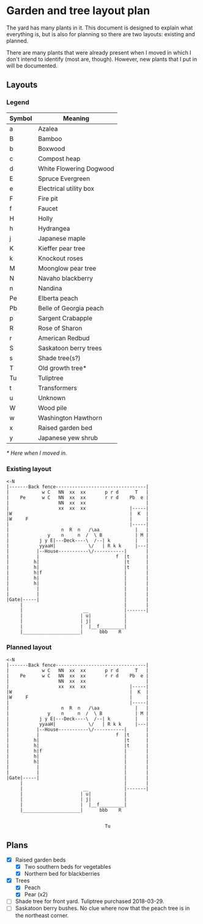 # Garden and tree layout plan
The yard has many plants in it. This document is designed to explain what everything is, but is also for planning so there are two layouts: existing and planned.

There are many plants that were already present when I moved in which I don't intend to identify (most are, though). However, new plants that I put in will be documented.

## Layouts
### Legend
| Symbol | Meaning                 |
| ------ | ----------------------- |
| a      | Azalea                  |
| B      | Bamboo                  |
| b      | Boxwood                 |
| c      | Compost heap            |
| d      | White Flowering Dogwood |
| E      | Spruce Evergreen        |
| e      | Electrical utility box  |
| F      | Fire pit                |
| f      | Faucet                  |
| H      | Holly                   |
| h      | Hydrangea               |
| j      | Japanese maple          |
| K      | Kieffer pear tree       |
| k      | Knockout roses          |
| M      | Moonglow pear tree      |
| N      | Navaho blackberry       |
| n      | Nandina                 |
| Pe     | Elberta peach           |
| Pb     | Belle of Georgia peach  |
| p      | Sargent Crabapple       |
| R      | Rose of Sharon          |
| r      | American Redbud         |
| S      | Saskatoon berry trees   |
| s      | Shade tree(s?)          |
| T      | Old growth tree*        |
| Tu     | Tuliptree               |
| t      | Transformers            |
| u      | Unknown                 |
| W      | Wood pile               |
| w      | Washington Hawthorn     |
| x      | Raised garden bed       |
| y      | Japanese yew shrub      |

*&ast; Here when I moved in.*

### Existing layout
```
<-N
|-------Back fence---------------------------------|
|            w C   NN  xx  xx       p r d      T   |
|    Pe      w C   NN  xx  xx       r r d    Pb  e |
|                  NN  xx  xx                      |
|                  xx  xx  xx                |-----|
|W                                           |  K  |
|W     F                                     |     |
|                                            |-----|
|                   n  R  n   /\aa             |   |
|              y    n     n  /  \ B            | M |
|           j y E|---Deck----\  /--| k         |   |
|           yyaaH|            \/   | R k k     |---|
|          |--House-----------\/-----------|       |
|          |                            f  |t      |
|         h|                               |t      |
|         h|                               |t      |
|         h|f                              |       |
|         h|                               |       |
|         h|                               |       |
|          |                               |       |
|          |                               |       |
|Gate|-----|                               |       |
     |                                     |       |
     |                      __             |-------|
     |                     | u|            |
     |                     | j|            |
     |                     |  |__f_________|
     |_____________________|      bbb    R
```

### Planned layout
```
<-N
|-------Back fence---------------------------------|
|            w C   NN  xx  xx       p r d      T   |
|    Pe      w C   NN  xx  xx       r r d    Pb  e |
|                  NN  xx  xx                      |
|                  xx  xx  xx                |-----|
|W                                           |  K  |
|W     F                                     |     |
|                                            |-----|
|                   n  R  n   /\aa             |   |
|              y    n     n  /  \ B            | M |
|           j y E|---Deck----\  /--| k         |   |
|           yyaaH|            \/   | R k k     |---|
|          |--House-----------\/-----------|       |
|          |                            f  |t      |
|         h|                               |t      |
|         h|                               |t      |
|         h|f                              |       |
|         h|                               |       |
|         h|                               |       |
|          |                               |       |
|          |                               |       |
|Gate|-----|                               |       |
     |                                     |       |
     |                      __             |-------|
     |                     | u|            |
     |                     | j|            |
     |                     |  |__f_________|
     |_____________________|      bbb    R


                                    Tu
```

## Plans
- [x] Raised garden beds
  - [x] Two southern beds for vegetables
  - [x] Northern bed for blackberries
- [x] Trees
  - [x] Peach
  - [x] Pear (x2)
- [ ] Shade tree for front yard. Tuliptree purchased 2018-03-29.
- [ ] Saskatoon berry bushes. No clue where now that the peach tree is in the northeast corner.
